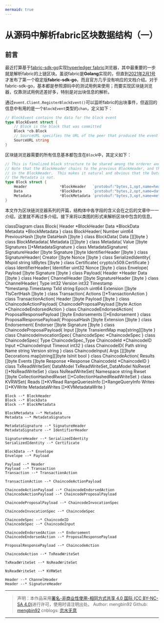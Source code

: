 ```yaml
---
mermaid: true
---
```

# 从源码中解析fabric区块数据结构（一）

## 前言

最近打算基于[fabric-sdk-go](https://github.com/hyperledger/fabric-sdk-go)实现[hyperledger fabric](https://hyperledger-fabric.readthedocs.io/en/latest/getting_started.html)浏览器，其中最重要的一步就是解析fabric的上链区块。虽说fabric是**Golang**实现的，但直到[2021年2月1号](https://github.com/hyperledger/fabric-sdk-go/releases)才发布了第一个稳定版**fabric-sdk-go**，而且官方几乎没有响应的文档介绍。对于fabric-sdk-go，基本都是参照源码中的测试用例来使用；而要实现区块链浏览器，仅靠测试用例还差好多，特别是对出块信息的解析。

通过`event.Client.RegisterBlockEvent()`可以监听fabric的出块事件，但返回的信息中有用的是一个`BlockEvent`类型的`chan`，定义如下：

```go
// BlockEvent contains the data for the block event
type BlockEvent struct {
	// Block is the block that was committed
	Block *cb.Block
	// SourceURL specifies the URL of the peer that produced the event
	SourceURL string
}
```

区块链浏览器需要的所有信息基本都包含在`Block`中，其定义如下：

```go
// This is finalized block structure to be shared among the orderer and peer
// Note that the BlockHeader chains to the previous BlockHeader, and the BlockData hash is embedded
// in the BlockHeader.  This makes it natural and obvious that the Data is included in the hash, but
// the Metadata is not.
type Block struct {
	Header               *BlockHeader   `protobuf:"bytes,1,opt,name=header,proto3" json:"header,omitempty"`
	Data                 *BlockData     `protobuf:"bytes,2,opt,name=data,proto3" json:"data,omitempty"`
	Metadata             *BlockMetadata `protobuf:"bytes,3,opt,name=metadata,proto3" json:"metadata,omitempty"`
}
```

本文作为区块链浏览器系列的开篇，结构体中各字段的含义会在之后的文章中一一介绍，这里就不再过多介绍。接下来将以类图的形式来解析区块中包含的信息。

<div class="mermaid">
classDiagram
	class Block{
		Header *BlockHeader
		Data   *BlockData
		Metadata *BlockMetadata
	}
	class BlockHeader{
		Number uint64
		PreviousHash []byte
		DataHash []byte
	}
	class BlockData{
		Data [][]byte
	}
	class BlockMetadata{
		Metadata [][]byte
	}
	class Metadata{
		Value []byte
		Signatures []*MetadataSignature
	}
	class MetadataSignature{
		SignatureHeader []byte
		Signature []byte
		IdentifierHeader []byte
	}
	class SignatureHeader{
		Creator []byte
		Nonce []byte
	}
	class SerializedIdentity{
		Mspid string
		IdBytes []byte
	}
	class Certificate{
		crypto/x509.Certificate
	}
	class IdentifierHeader{
		Identifier uint32
		Nonce []byte
	}
	class Envelope{
		Payload []byte
		Signature []byte
	}
	class Payload{
		Header *Header
		Data []byte
	}
	class Header{
		ChannelHeader []byte
		SignatureHeader []byte
	}
	class ChannelHeader{
		Type int32
		Version int32
		Timestamp *timestamp.Timestamp
		TxId string
		Epoch uint64
		Extension []byte
		TlsCertHash          []byte
	}
	class Transaction{
		Actions              []*TransactionAction
	}
	class TransactionAction{
		Header []byte
		Payload []byte
	}
	class ChaincodeActionPayload{
		ChaincodeProposalPayload []byte
		Action               *ChaincodeEndorsedAction
	}
	class ChaincodeEndorsedAction{
		ProposalResponsePayload []byte
		Endorsements         []*Endorsement
	}
	class ProposalResponsePayload{
		ProposalHash []byte
		Extension            []byte
	}
	class Endorsement{
		Endorser []byte
		Signature []byte
	}
	class ChaincodeProposalPayload{
		Input []byte
		TransientMap map[string][]byte
	}
	class ChaincodeInvocationSpec{
		ChaincodeSpec        *ChaincodeSpec
	}
	class ChaincodeSpec{
		Type                 ChaincodeSpec_Type
		ChaincodeId          *ChaincodeID
		Input                *ChaincodeInput
		Timeout              int32
	}
	class ChaincodeID{
		Path string
		Name string
		Version string 
	}
	class ChaincodeInput{
		Args        [][]byte
		Decorations map[string][]byte
		IsInit               bool
	}
	class ChaincodeAction{
		Results []byte
		Events []byte
		Response *Response
		ChaincodeId          *ChaincodeID
	}
	class TxReadWriteSet{
		DataModel  TxReadWriteSet_DataModel
		NsRwset []*NsReadWriteSet
	}
	class NsReadWriteSet{
		Namespace             string
		Rwset                 []byte
		CollectionHashedRwset []*CollectionHashedReadWriteSet
	}
	class KVRWSet{
		Reads                []*KVRead
		RangeQueriesInfo     []*RangeQueryInfo
		Writes               []*KVWrite
		MetadataWrites       []*KVMetadataWrite
	}
	
	Block --* BlockHeader
	Block --* BlockData
	Block --* BlockMetadata
	
	BlockMetadata --* Metadata
	Metadata --* MetadataSignature
	
	MetadataSignature --* SignatureHeader
	MetadataSignature --* IdentifierHeader
	
	SignatureHeader --* SerializedIdentity
	SerializedIdentity --* Certificate
	
	BlockData --* Envelope
	Envelope --* Payload
	
	Payload --* Header
	Payload --* Transaction
	Transaction --* TransactionAction
	
	TransactionAction --* ChaincodeActionPayload
	
	ChaincodeActionPayload --* ChaincodeEndorsedAction
	ChaincodeActionPayload --* ChaincodeProposalPayload
	
	ChaincodeProposalPayload --* ChaincodeInvocationSpec
	
	ChaincodeInvocationSpec --* ChaincodeSpec
	
	ChaincodeSpec --* ChaincodeID
	ChaincodeSpec --* ChaincodeInput
	
	ChaincodeEndorsedAction --* Endorsement
	ChaincodeEndorsedAction --* ProposalResponsePayload
	
	ProposalResponsePayload --* ChaincodeAction
	
	ChaincodeAction --* TxReadWriteSet
	
	TxReadWriteSet --* NsReadWriteSet
	
	NsReadWriteSet --* KVRWSet
	
	Header --* ChannelHeader
	Header --* SignatureHeader
</div>
<script src="https://cdnjs.cloudflare.com/ajax/libs/mermaid/8.0.0/mermaid.min.js"></script>
<script>mermaid.initialize({startOnLoad:true});</script>

---

> 声明：本作品采用[署名-非商业性使用-相同方式共享 4.0 国际 (CC BY-NC-SA 4.0)](https://creativecommons.org/licenses/by-nc-sa/4.0/deed.zh)进行许可，使用时请注明出处。
> Author: mengbin92
> Github: [mengbin92](https://mengbin92.github.io/)
> cnblogs: [恋水无意](https://www.cnblogs.com/lianshuiwuyi/)

---
